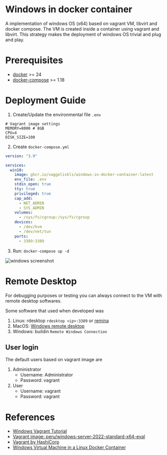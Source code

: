# Windows in docker container
A implementation of windows OS (x64) based on vagrant VM, libvirt and docker compose. The VM is created inside a container using vagrant and libvirt. This strategy makes the deployment of windows OS trivial and plug and play.

# Prerequisites

- [docker](https://www.docker.com/) >= 24
- [docker-compose](https://www.docker.com/) >= 1.18

# Deployment Guide

1. Create/Update the environmental file `.env`
```
# Vagrant image settings
MEMORY=8000 # 8GB
CPU=4
DISK_SIZE=100
```
2. Create `docker-compose.yml`
```yaml
version: "3.9"

services:
  win10:
    image: ghcr.io/vaggeliskls/windows-in-docker-container:latest
    env_file: .env
    stdin_open: true
    tty: true
    privileged: true
    cap_add:
      - NET_ADMIN
      - SYS_ADMIN
    volumes:
      - /sys/fs/cgroup:/sys/fs/cgroup
    devices:
      - /dev/kvm
      - /dev/net/tun
    ports:
      - 3389:3389
```
3. Run: `docker-compose up -d`

![windows screenshot](https://github.com/vaggeliskls/windows-in-docker-container/blob/main/images/screen-1.png?raw=true )

# Remote Desktop
For debugging purposes or testing you can always connect to the VM with remote desktop softwares.

Some software that used when developed was 
1. Linux: rdesktop `rdesktop <ip>:3389` or [remina](https://remmina.org/)
2. MacOS: [Windows remote desktop](https://apps.apple.com/us/app/microsoft-remote-desktop/id1295203466?mt=12)
3. Windows: buildin `Remote Windows Connection` 

## User login
The default users based on vagrant image are 

1. Administrator
    - Username: Administrator
    - Password: vagrant
1. User
    - Username: vagrant
    - Password: vagrant

# References

- [Windows Vagrant Tutorial](https://github.com/SecurityWeekly/vulhub-lab)
- [Vagrant image: peru/windows-server-2022-standard-x64-eval](https://app.vagrantup.com/peru/boxes/windows-server-2022-standard-x64-eval)
- [Vagrant by HashiCorp](https://www.vagrantup.com/)
- [Windows Virtual Machine in a Linux Docker Container](https://medium.com/axon-technologies/installing-a-windows-virtual-machine-in-a-linux-docker-container-c78e4c3f9ba1)
